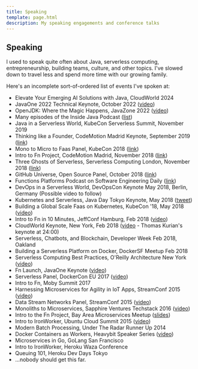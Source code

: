 ```yaml
---
title: Speaking
template: page.html
description: My speaking engagements and conference talks
---
```


## Speaking

I used to speak quite often about Java, serverless computing, entrepreneurship, building teams, culture, and other topics. I've slowed down to travel less and spend more time with our growing family. 

Here's an incomplete sort-of-ordered list of events I've spoken at:

- Elevate Your Emerging AI Solutions with Java, CloudWorld 2024
- JavaOne 2022 Technical Keynote, October 2022 ([video](https://www.youtube.com/watch?v=NEVap2Wt5go))
- OpenJDK: Where the Magic Happens, JavaZone 2022 ([video](https://vimeo.com/747697437))
- Many episodes of the Inside Java Podcast ([list](https://inside.java/podcast))
- Java in a Serverless World, KubeCon Serverless Summit, November 2019
- Thinking like a Founder, CodeMotion Madrid Keynote, September 2019 ([link](https://www.youtube.com/watch?v=_1VfSKCATqo))
- Mono to Micro to Faas Panel, KubeCon 2018 ([link](https://www.youtube.com/watch?v=UPf8sCKNb4E&feature=youtu.be))
- Intro to Fn Project, CodeMotion Madrid, November 2018 ([link](https://www.youtube.com/watch?v=ffi0A3EJN4k))
- Three Ghosts of Serverless, Serverless Computing London, November 2018 ([link](https://www.youtube.com/watch?v=HuO5cKTRU1c))
- GitHub Universe, Open Source Panel, October 2018 ([link](https://githubuniverse.com/))
- Functions Platforms Podcast on Software Engineering Daily ([link](https://softwareengineeringdaily.com/2018/06/26/function-platforms-with-chad-arimura-and-matt-stephenson/))
- DevOps in a Serverless World, DevOpsCon Keynote May 2018, Berlin, Germany (Possible video to follow)
- Kubernetes and Serverless, Java Day Tokyo Keynote, May 2018 ([tweet](https://twitter.com/JavaDayTokyo/status/996929800680845312))
- Building a Global Scale Faas on Kubernetes, KubeCon '18, May 2018 ([video](https://www.youtube.com/watch?v=SZL1N-2E3wI))
- Intro to Fn in 10 Minutes, JeffConf Hamburg, Feb 2018 ([video](https://www.youtube.com/watch?v=LMAARp5y1uM&t=0s&index=17&list=PLp4wchugWzHv86vYj-j2PMo_m2AOXZ8sd))
- CloudWorld Keynote, New York, Feb 2018 ([video](https://www.oracle.com/cloudworld/newyork/on-demand.html) - Thomas Kurian's keynote at 24:00)
- Serverless, Chatbots, and Blockchain, Developer Week Feb 2018, Oakland
- Building a Serverless Platform on Docker, DockerSF Meetup Feb 2018
- Serverless Computing Best Practices, O'Reilly Architecture New York ([video](https://vimeo.com/225927656))
- Fn Launch, JavaOne Keynote ([video](https://www.youtube.com/watch?v=7bUnlTK_WTo))
- Serverless Panel, DockerCon EU 2017 ([video](https://dockercon.docker.com/watch/5Ek8NH6M7Lbxsc4KZ9PNAg))
- Intro to Fn, Moby Summit 2017
- Harnessing Microservices for Agility in IoT Apps, StreamConf 2015 ([video](https://vimeo.com/127175217))
- Data Stream Networks Panel, StreamConf 2015 ([video](https://vimeo.com/127449690))
- Monoliths to Microservices, Sapphire Ventures Techstack 2016 ([video](https://www.youtube.com/watch?v=vgSHIIFIgsg))
- Intro to the Fn Project, Bay Area Microservices Meetup ([slides](https://speakerdeck.com/carimura/bay-area-microservices-meetup-2017-12-12))
- Intro to IronWorker, Ubuntu Cloud Summit 2015 ([video](https://vimeo.com/42660272))
- Modern Batch Processing, Under The Radar Runner Up 2014
- Docker Containers as Workers, Heavybit Speaker Series ([video](https://www.youtube.com/watch?v=Oh60UE8cDUU))
- Microservices in Go, GoLang San Francisco
- Intro to IronWorker, Heroku Waza Conference
- Queuing 101, Heroku Dev Days Tokyo
- ...nobody should get this far.
